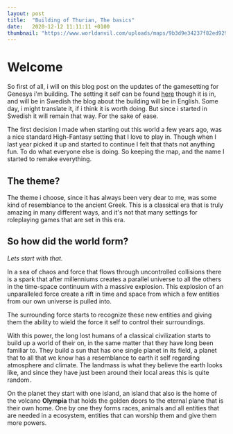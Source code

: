 ```yaml
---
layout: post
title:  "Building of Thurian, The basics"
date:   2020-12-12 11:11:11 +0100
thumbnail: "https://www.worldanvil.com/uploads/maps/9b3d9e34237f82ed92949f45c45ee396.jpeg"
---
```


# Welcome
So first of all, i will on this blog post on the updates of the gamesetting for Genesys i'm building. The setting it self can be found [here](https://www.worldanvil.com/w/thurian-lyzio) though it is in, and will be in Swedish the blog about the building will be in English.
Some day, i might translate it, if i think it is worth doing. But since i started in Swedish it will remain that way. For the sake of ease.

The first decision I made when starting out this world a few years ago, was a nice standard High-Fantasy setting that I love to play in. Though when I last year picked it up and started to continue I felt that thats not anything fun. To do what everyone else is doing. So keeping the map, and the name I started to remake everything.


## The theme?
The theme i choose, since it has always been very dear to me, was some kind of resemblance to the ancient Greek. This is a classical era that is truly amazing in many different ways, and it's not that many settings for roleplaying games that are set in this era.


## So how did the world form?
*Lets start with that.*

In a sea of chaos and force that flows through uncontrolled collisions there is a spark that after millenniums creates a parallel universe to all the others in the time-space continuum with a massive explosion. This explosion of an unparalleled force create a rift in time and space from which a few entities from our own universe is pulled into.

The surrounding force starts to recognize these new entities and giving them the ability to wield the force it self to control their surroundings.

With this power, the long lost humans of a classical civilization starts to build up a world of their on, in the same matter that they have long been familiar to. They build a sun that has one single planet in its field, a planet that to all that we know has a resemblance to earth it self regarding atmosphere and climate. The landmass is what they believe the earth looks like, and since they have just been around their local areas this is quite random.

On the planet they start with one island, an island that also is the home of the volcano **Olympia** that holds the golden doors to the eternal plane that is their own home.
One by one they forms races, animals and all entities that are needed in a ecosystem, entities that can worship them and give them more powers.

